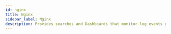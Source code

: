 ```yaml
---
id: nginx
title: Nginx
sidebar_label: Nginx
description: Provides searches and Dashboards that monitor log events generated by Nginx servers.
---
```

